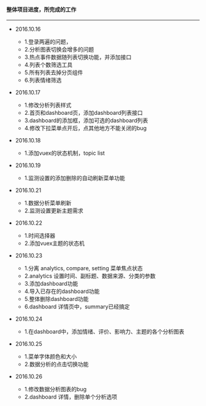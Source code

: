 #### 整体项目进度，所完成的工作
------

- 2016.10.16
    - 1.登录两遍的问题，
    - 2.分析图表切换会增多的问题
    - 3.热点事件数据随列表切换功能，并添加接口
    - 4.列表个数筛选工具
    - 5.所有列表去掉分页组件
    - 6.列表情绪筛选
    
- 2016.10.17
    - 1.修改分析列表样式
    - 2.首页和dashboard页，添加dashboard列表接口
    - 3.dashboard的添加框，添加可选的dashboard列表
    - 4.修改下拉菜单点开后，点其他地方不能关闭的bug
    
- 2016.10.18
    - 1.添加vuex的状态机制，topic list
    
- 2016.10.19
    - 1.监测设置的添加删除的自动刷新菜单功能
    
- 2016.10.21
    - 1.数据分析菜单刷新
    - 2.监测设置更新主题需求
        
- 2016.10.22
    - 1.时间选择器
    - 2.添加vuex主题的状态机
        
- 2016.10.23
    - 1.分离 analytics, compare, setting 菜单焦点状态
    - 2.analytics 设置时间、副标题、数据来源、分类的参数
    - 3.添加dashboard功能
    - 4.导入已存在的dashboard功能
    - 5.整体删除dashboard功能
    - 6.dashboard 详情页中，summary已经搞定
    
- 2016.10.24
    - 1.在dashboard中，添加情绪、评价、影响力、主题的各个分析图表
    
- 2016.10.25
    - 1.菜单字体颜色和大小
    - 2.数据分析的点击切换功能
    
- 2016.10.26
    - 1.修改数据分析图表的bug
    - 2.dashboard 详情，删除单个分析选项
    
